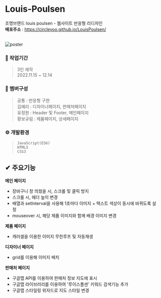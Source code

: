 # Louis-Poulsen

조명브랜드 louis poulsen - 웹사이트 반응형 리디자인<br/>
**배포주소** : <https://circleyoo.github.io/LouisPoulsen/> <br/> <br/>

![poster](https://github.com/CircleYoo/LouisPoulsen/blob/main/assets/reponsive.png)


### 💼 작업기간
> 3인 제작 <br/>
  2022.11.15 ~ 12.14

### 🤝 멤버구성
> 공통 : 반응형 구현 <br/>
  김예리 : 디자이너페이지, 판매처페이지 <br/>
  유정원    :  Header 및 Footer, 메인페이지 <br/>
  황보규림  :  제품페이지, 상세페이지

### ⚙ 개발환경
> `JavaScript(ES6)` <br/>
  `HTML5` <br/>
  `CSS3`

## ✔ 주요기능
**메인 페이지**
* 장바구니 창 띄웠을 시, 스크롤 및 클릭 방지
* 스크롤 시, 헤더 높이 변경
* 배열과 setInterval을 사용해 1초마다 이미지 + 텍스트 색상이 동시에 바뀌도록 설정
* mouseover 시, 해당 제품 이미지와 함께 배경 이미지 변경

**제품 페이지**
* 캐러셀을 이용한 이미지 무한루프 및 자동재생

**디자이너 페이지**
* grid를 이용해 이미지 배치

**판매처 페이지**
* 구글맵 API를 이용하여 판매처 정보 지도에 표시
* 구글맵 라이브러리를 이용하여  '루이스폴센' 키워드 검색기능 추가
* 구글맵 스타일링 위자드로 지도 스타일 변경
